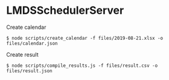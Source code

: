 # LMDSSchedulerServer
Create calendar
```console
$ node scripts/create_calendar -f files/2019-08-21.xlsx -o files/calendar.json
```

Create result
```console
$ node scripts/compile_results.js -f files/result.csv -o files/result.json
```